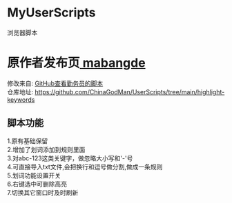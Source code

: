 # MyUserScripts
浏览器脚本

# 原作者发布页[ mabangde](https://greasyfork.org/zh-CN/scripts/465200)
  
修改来自: [GitHub查看勤务员的脚本](https://github.com/ChinaGodMan/UserScripts)  
仓库地址: https://github.com/ChinaGodMan/UserScripts/tree/main/highlight-keywords



## 脚本功能
1.原有基础保留  
2.增加了划词添加到规则里面  
3.对abc-123这类关键字，做忽略大小写和'-'号  
4.可直接导入txt文件,会把换行和逗号做分割,做成一条规则  
5.划词功能设置开关  
6.右键选中可删除高亮  
7.切换其它窗口时及时刷新  
